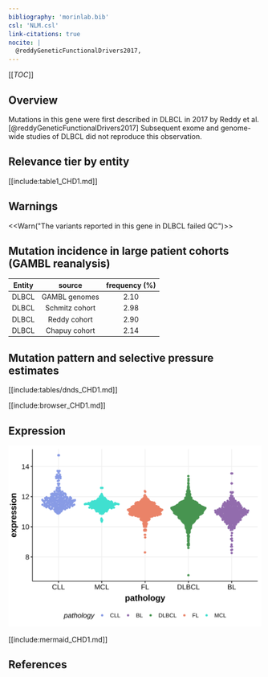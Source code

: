 ```yaml
---
bibliography: 'morinlab.bib'
csl: 'NLM.csl'
link-citations: true
nocite: |
  @reddyGeneticFunctionalDrivers2017, 
---
```

[[_TOC_]]

## Overview

Mutations in this gene were first described in DLBCL in 2017 by Reddy et al.[@reddyGeneticFunctionalDrivers2017] Subsequent exome and genome-wide studies of DLBCL did not reproduce this observation. 


## Relevance tier by entity

[[include:table1_CHD1.md]]

## Warnings

<<Warn("The variants reported in this gene in DLBCL failed QC")>>

## Mutation incidence in large patient cohorts (GAMBL reanalysis)

|Entity|source        |frequency (%)|
|:------:|:--------------:|:-------------:|
|DLBCL |GAMBL genomes |2.10         |
|DLBCL |Schmitz cohort|2.98         |
|DLBCL |Reddy cohort  |2.90         |
|DLBCL |Chapuy cohort |2.14         |

## Mutation pattern and selective pressure estimates

[[include:tables/dnds_CHD1.md]]


[[include:browser_CHD1.md]]

## Expression
![](images/gene_expression/CHD1_by_pathology.svg)

[[include:mermaid_CHD1.md]]

## References



<!-- ORIGIN: reddyGeneticFunctionalDrivers2017 -->
<!-- DLBCL: reddyGeneticFunctionalDrivers2017 -->
